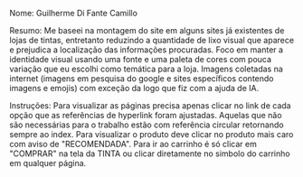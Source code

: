 Nome: Guilherme Di Fante Camillo

Resumo: Me baseei na montagem do site em alguns sites já existentes de lojas de tintas, entretanto reduzindo a quantidade de lixo visual que aparece e prejudica a localização das informações procuradas. Foco em manter a identidade visual usando uma fonte e uma paleta de cores com pouca variação que eu escolhi como temática para a loja. Imagens coletadas na internet (imagens em pesquisa do google e sites específicos contendo imagens e emojis) com exceção da logo que fiz com a ajuda de IA.

Instruções: Para visualizar as páginas precisa apenas clicar no link de cada opção que as referências de hyperlink foram ajustadas. Aquelas que não são necessárias para o trabalho estão com referência circular retornando sempre ao index. Para visualizar o produto deve clicar no produto mais caro com aviso de "RECOMENDADA". Para ir ao carrinho é só clicar em "COMPRAR" na tela da TINTA ou clicar diretamente no simbolo do carrinho em qualquer página.